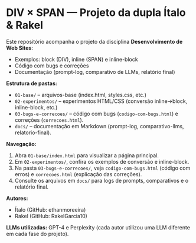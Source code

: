 ﻿# DIV × SPAN — Projeto da dupla Ítalo & Rakel

Este repositório acompanha o projeto da disciplina **Desenvolvimento de Web Sites**:
- Exemplos: block (DIV), inline (SPAN) e inline-block
- Código com bugs e correções
- Documentação (prompt-log, comparativo de LLMs, relatório final)

**Estrutura de pastas:**  
- `01-base/` – arquivos-base (index.html, styles.css, etc.)  
- `02-experimentos/` – experimentos HTML/CSS (conversão inline→block, inline-block, etc.)  
- `03-bugs-e-correcoes/` – código com bugs (`codigo-com-bugs.html`) e correções (`correcoes.html`).  
- `docs/` – documentação em Markdown (prompt-log, comparativo-llms, relatorio-final).

**Navegação:**  
1. Abra `01-base/index.html` para visualizar a página principal.  
2. Em `02-experimentos/`, confira os exemplos de conversão e inline-block.  
3. Na pasta `03-bugs-e-correcoes/`, veja `codigo-com-bugs.html` (código com erros) e `correcoes.html` (explicação das correções).  
4. Consulte os arquivos em `docs/` para logs de prompts, comparativos e o relatório final.  

**Autores:**  
- Ítalo (GitHub: ethanmoreeira)  
- Rakel (GitHub: RakelGarcia10)  

**LLMs utilizadas:** GPT-4 e Perplexity (cada autor utilizou uma LLM diferente em cada fase do projeto).
